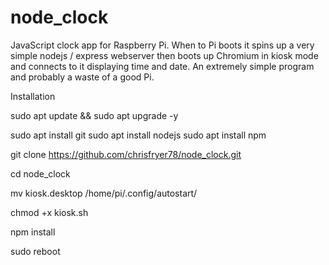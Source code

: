 # node_clock

JavaScript clock app for Raspberry Pi. When to Pi boots it spins up a very simple nodejs / express webserver then boots up Chromium in kiosk mode and connects to it displaying time and date. An extremely simple program and probably a waste of a good Pi.

Installation

sudo apt update && sudo apt upgrade -y

sudo apt install git
sudo apt install nodejs
sudo apt install npm

git clone https://github.com/chrisfryer78/node_clock.git

cd node_clock

mv kiosk.desktop /home/pi/.config/autostart/

chmod +x kiosk.sh

npm install

sudo reboot
